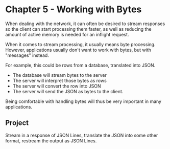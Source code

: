 # Chapter 5 - Working with Bytes

When dealing with the network, it can often be desired to stream responses so the client can start
processing them faster, as well as reducing the amount of active memory is needed for an inflight request.

When it comes to stream processing, it usually means byte processing. However, applications
usually don't want to work with bytes, but with "messages" instead.

For example, this could be rows from a database, translated into JSON.

- The database will stream bytes to the server
- The server will interpret those bytes as rows
- The server will convert the row into JSON
- The server will send the JSON as bytes to the client.

Being comfortable with handling bytes will thus be very important in many applications.

## Project

Stream in a response of JSON Lines, translate the JSON into some other format, restream the output as JSON Lines.
